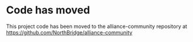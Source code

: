 # Code has moved

This project code has been moved to the alliance-community repository at https://github.com/NorthBridge/alliance-community
